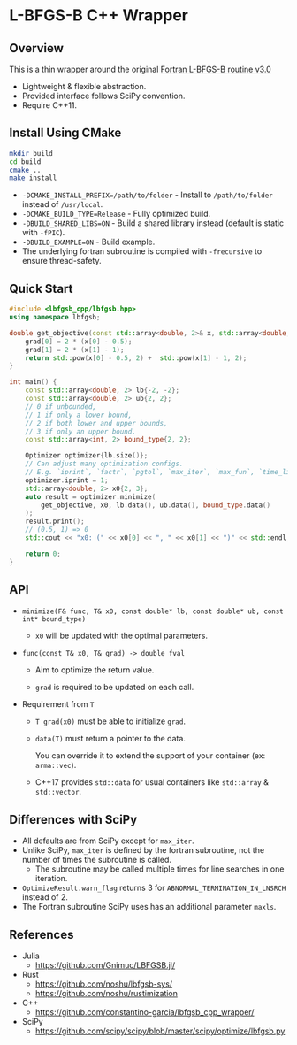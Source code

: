 # L-BFGS-B C++ Wrapper


## Overview

This is a thin wrapper around the original [Fortran
L-BFGS-B routine v3.0](http://users.iems.northwestern.edu/~nocedal/lbfgsb.html)

- Lightweight & flexible abstraction.
- Provided interface follows SciPy convention.
- Require C++11.


## Install Using CMake


```bash
mkdir build
cd build
cmake ..
make install
```

- `-DCMAKE_INSTALL_PREFIX=/path/to/folder` - Install to `/path/to/folder` instead of `/usr/local`.
- `-DCMAKE_BUILD_TYPE=Release` - Fully optimized build.
- `-DBUILD_SHARED_LIBS=ON` - Build a shared library instead (default is static with `-fPIC`).
- `-DBUILD_EXAMPLE=ON` - Build example.
- The underlying fortran subroutine is compiled with `-frecursive` to ensure thread-safety.

## Quick Start

```c++
#include <lbfgsb_cpp/lbfgsb.hpp>
using namespace lbfgsb;

double get_objective(const std::array<double, 2>& x, std::array<double, 2>& grad) {
    grad[0] = 2 * (x[0] - 0.5);
    grad[1] = 2 * (x[1] - 1);
    return std::pow(x[0] - 0.5, 2) +  std::pow(x[1] - 1, 2);
}

int main() {
    const std::array<double, 2> lb{-2, -2};
    const std::array<double, 2> ub{2, 2};
    // 0 if unbounded,
    // 1 if only a lower bound,
    // 2 if both lower and upper bounds,
    // 3 if only an upper bound.
    const std::array<int, 2> bound_type{2, 2};

    Optimizer optimizer{lb.size()};
    // Can adjust many optimization configs.
    // E.g. `iprint`, `factr`, `pgtol`, `max_iter`, `max_fun`, `time_limit_sec`
    optimizer.iprint = 1;
    std::array<double, 2> x0{2, 3};
    auto result = optimizer.minimize(
        get_objective, x0, lb.data(), ub.data(), bound_type.data()
    );
    result.print();
    // (0.5, 1) => 0
    std::cout << "x0: (" << x0[0] << ", " << x0[1] << ")" << std::endl;

    return 0;
}
```


## API

- `minimize(F& func, T& x0, const double* lb, const double* ub, const int* bound_type)`
    - `x0` will be updated with the optimal parameters.

- `func(const T& x0, T& grad) -> double fval`
    - Aim to optimize the return value.

    - `grad` is required to be updated on each call.

- Requirement from `T`
    - `T grad(x0)` must be able to initialize `grad`.
  
    - `data(T)` must return a pointer to the data.
      
      You can override it to extend the support of your container (ex: `arma::vec`).
  
    - C++17 provides `std::data` for usual containers like `std::array` & `std::vector`.

## Differences with SciPy

- All defaults are from SciPy except for `max_iter`.
- Unlike SciPy, `max_iter` is defined by the fortran subroutine, not the number of times the subroutine is called.
    - The subroutine may be called multiple times for line searches in one iteration.
- `OptimizeResult.warn_flag` returns 3 for `ABNORMAL_TERMINATION_IN_LNSRCH` instead of 2.
- The Fortran subroutine SciPy uses has an additional parameter `maxls`.


## References

- Julia
    - <https://github.com/Gnimuc/LBFGSB.jl/>
- Rust
    - <https://github.com/noshu/lbfgsb-sys/>
    - <https://github.com/noshu/rustimization>
- C++
    - <https://github.com/constantino-garcia/lbfgsb_cpp_wrapper/>
- SciPy
    - <https://github.com/scipy/scipy/blob/master/scipy/optimize/lbfgsb.py>
